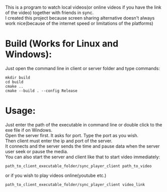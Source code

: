 This is a program to watch local videos(or online videos if you have the link of the video) together with friends in sync.  
I created this project because screen sharing alternative doesn't always work nice(because of the internet speed or limitations of the platforms)
# Build (Works for Linux and Windows):
Just open the command line in client or server folder and type commands:
```commandline
mkdir build
cd build
cmake ..
cmake --build . --config Release
```
# Usage:
Just enter the path of the executable in command line or double click to the exe file if on Windows.  
Open the server first. It asks for port. Type the port as you wish.  
Then client must enter the ip and port of the server.  
It connects and the server sends the time and pause data when the server user seek or pause the media.  
You can also start the server and client like that to start video immediately:
```commandline
path_to_client_executable_folder/sync_player_client path_to_video
```
or if you wish to play videos online(youtube etc.)
```commandline
path_to_client_executable_folder/sync_player_client video_link
```